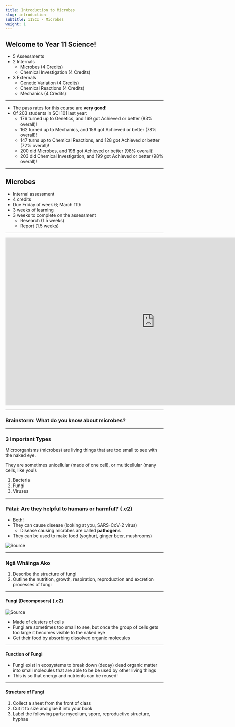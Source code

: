 ```yaml
---
title: Introduction to Microbes
slug: introduction
subtitle: 11SCI - Microbes
weight: 1
---
```


## Welcome to Year 11 Science!

- 5 Assessments
- 2 Internals
	+ Microbes (4 Credits)
	+ Chemical Investigation (4 Credits)
- 3 Externals
	+ Genetic Variation (4 Credits)
	+ Chemical Reactions (4 Credits)
	+ Mechanics (4 Credits)

---

- The pass rates for this course are __very good__!
- Of 203 students in SCI 101 last year:
	+ 176 turned up to Genetics, and 169 got Achieved or better (83% overall)!
	+ 162 turned up to Mechanics, and 159 got Achieved or better (78% overall)!
	+ 147 turns up to Chemical Reactions, and 128 got Achieved or better (72% overall)!
	+ 200 did Microbes, and 198 got Achieved or better (98% overall)!
	+ 203 did Chemical Investigation, and 199 got Achieved or better (98% overall)!

---

## Microbes

- Internal assessment
- 4 credits
- Due Friday of week 6; March 11th
- 3 weeks of learning
- 3 weeks to complete on the assessment
	+ Research (1.5 weeks)
	+ Report (1.5 weeks)

---

<iframe width="950" height="534" src="https://www.youtube.com/embed/1X8p0vhsWRE" title="YouTube video player" frameborder="0" allow="accelerometer; autoplay; clipboard-write; encrypted-media; gyroscope; picture-in-picture" allowfullscreen></iframe>

---

### Brainstorm: What do you know about microbes?

---

### 3 Important Types

Microorganisms (microbes) are living things that are too small to see with the naked eye.

They are sometimes unicellular (made of one cell), or multicellular (many cells, like you!).

1. Bacteria
2. Fungi
3. Viruses

---

### Pātai: Are they helpful to humans or harmful? {.c2}

- Both!
- They can cause disease (looking at you, SARS-CoV-2 virus)
	+ Disease causing microbes are called __pathogens__
- They can be used to make food (yoghurt, ginger beer, mushrooms)

![[Source](https://www.theguardian.com/news/2018/mar/26/the-human-microbiome-why-our-microbes-could-be-key-to-our-health)](https://i.guim.co.uk/img/media/113a665de9715e2824a6d6383bcf9d3b3893e1e7/563_0_13047_7829/master/13047.jpg?width=1020&quality=45&auto=format&fit=max&dpr=2&s=63f19a7030d0978dd1478b8c24bbc759)

---

### Ngā Whāinga Ako

1. Describe the structure of fungi
2. Outline the nutrition, growth, respiration, reproduction and excretion processes of fungi

---

#### Fungi (Decomposers) {.c2}

![[Source](https://en.wikipedia.org/wiki/Fungus)](https://upload.wikimedia.org/wikipedia/commons/f/fc/Fungi_collage.jpg)

- Made of clusters of cells
- Fungi are sometimes too small to see, but once the group of cells gets too large it becomes visible to the naked eye
- Get their food by absorbing dissolved organic molecules

---

#### Function of Fungi

-  Fungi exist in ecosystems to break down (decay) dead organic matter into small molecules that are able to be be used by other living things
-  This is so that energy and nutrients can be reused!

---

#### Structure of Fungi

1. Collect a sheet from the front of class
2. Cut it to size and glue it into your book
3. Label the following parts: mycelium, spore, reproductive structure, hyphae
